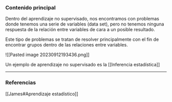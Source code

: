 ### Contenido principal

Dentro del aprendizaje no supervisado, nos encontramos con problemas donde tenemos una serie de variables (data set), pero no tenemos ninguna respuesta de la relación entre variables de cara a un posible resultado.

Este tipo de problemas se tratan de resolver principalmente con el fin de encontrar grupos dentro de las relaciones entre variables.

![[Pasted image 20230912193436.png]]

Un ejemplo de aprendizaje no supervisado es la [[Inferencia estadística]]

--- 
### Referencias
[[James#Aprendizaje estadístico]]